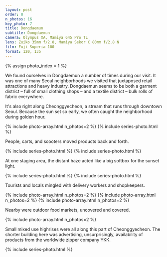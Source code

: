 ```yaml
---
layout: post
order: 0
n_photos: 16
key_photo: 7
title: Dongdaemun
subtitle: Dongdaemun
camera: Olympus XA, Mamiya 645 Pro TL
lens: Zuiko 35mm f/2.8, Mamiya Sekor C 80mm f/2.8 N
film: Fuji Superia 100
format: 120, 135
---
```


{% assign photo_index = 1 %}

We found ourselves in Dongdaemun a number of times during our visit. It was one of many Seoul neighborhoods we visited that juxtaposed retail attractions and heavy industry. Dongdaemun seems to be both a garment district – full of small clothing shops – and a textile district – bulk rolls of fabric everywhere.

It's also right along Cheonggyecheon, a stream that runs through downtown Seoul. Because the sun set so early, we often caught the neighborhood during golden hour.

{% include photo-array.html n_photos=2 %}
{% include series-photo.html %}

People, carts, and scooters moved products back and forth.

{% include series-photo.html %}
{% include series-photo.html %}

At one staging area, the distant haze acted like a big softbox for the sunset light.

{% include series-photo.html %}
{% include series-photo.html %}

Tourists and locals mingled with delivery workers and shopkeepers.

{% include photo-array.html n_photos=2 %}
{% include photo-array.html n_photos=2 %}
{% include photo-array.html n_photos=2 %}

Nearby were outdoor food markets, uncovered and covered.

{% include photo-array.html n_photos=2 %}

Small mixed use highrises were all along this part of Cheonggyecheon. The shorter building here was advertising, unsurprisingly, availability of products from the worldwide zipper company YKK.

{% include series-photo.html %}